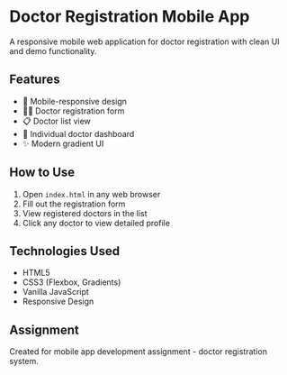 # Doctor Registration Mobile App

A responsive mobile web application for doctor registration with clean UI and demo functionality.

## Features
- 📱 Mobile-responsive design
- 👩‍⚕️ Doctor registration form
- 📋 Doctor list view
- 🏥 Individual doctor dashboard
- ✨ Modern gradient UI

## How to Use
1. Open `index.html` in any web browser
2. Fill out the registration form
3. View registered doctors in the list
4. Click any doctor to view detailed profile

## Technologies Used
- HTML5
- CSS3 (Flexbox, Gradients)
- Vanilla JavaScript
- Responsive Design

## Assignment
Created for mobile app development assignment - doctor registration system.

